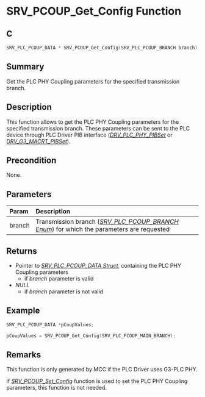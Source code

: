 # SRV_PCOUP_Get_Config Function

## C

```c
SRV_PLC_PCOUP_DATA * SRV_PCOUP_Get_Config(SRV_PLC_PCOUP_BRANCH branch);
```

## Summary

Get the PLC PHY Coupling parameters for the specified transmission branch.

## Description

This function allows to get the PLC PHY Coupling parameters for the specified transmission branch. These parameters can be sent to the PLC device through PLC Driver PIB interface ([*DRV_PLC_PHY_PIBSet*](GUID-01855CB4-57E8-4BE3-A093-14CBFFAABD51.html) or [*DRV_G3_MACRT_PIBSet*](GUID-C38AD3F4-CA6C-48DE-A6A1-28C18B778318.html)).

## Precondition

None.

## Parameters

| Param | Description |
|:----- |:----------- |
| branch | Transmission branch ([*SRV_PLC_PCOUP_BRANCH Enum*](GUID-EC8301E5-93D5-4777-8700-FDEB4DBEB360.html)) for which the parameters are requested |

## Returns

- Pointer to [*SRV_PLC_PCOUP_DATA Struct*](GUID-1B2EA98D-2D73-4430-B618-98A85A520318.html), containing the PLC PHY Coupling parameters
  - if *branch* parameter is valid
- *NULL*
  - if *branch* parameter is not valid

## Example

```c
SRV_PLC_PCOUP_DATA *pCoupValues;

pCoupValues = SRV_PCOUP_Get_Config(SRV_PLC_PCOUP_MAIN_BRANCH);
```

## Remarks

This function is only generated by MCC if the PLC Driver uses G3-PLC PHY.

If [*SRV_PCOUP_Set_Config*](GUID-F7F88BE2-2CCE-41EE-A028-2F8E7F231F59.html) function is used to set the PLC PHY Coupling parameters, this function is not needed.
